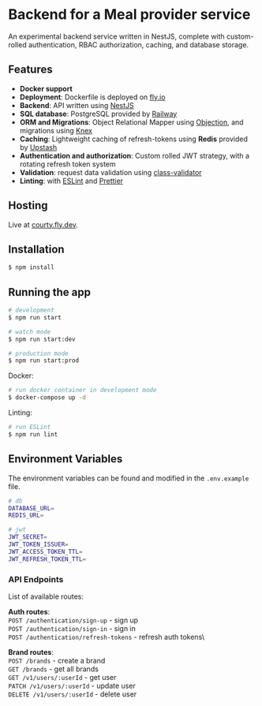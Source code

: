 # Backend for a Meal provider service

An experimental backend service written in NestJS, complete with custom-rolled authentication, RBAC authorization, caching, and database storage.

## Features

- **Docker support**
- **Deployment**: Dockerfile is deployed on [fly.io](https://fly.io)
- **Backend**: API written using [NestJS](https://nestjs.com)
- **SQL database**: PostgreSQL provided by [Railway](https://www.railway.app)
- **ORM and Migrations**: Object Relational Mapper using [Objection](https://objection.com), and migrations using [Knex](https://knex.com)
- **Caching**: Lightweight caching of refresh-tokens using **Redis** provided by [Upstash](https://upstash.com/)
- **Authentication and authorization**: Custom rolled JWT strategy, with a rotating refresh token system
- **Validation**: request data validation using [class-validator](https://github.com/typestack/class-validator)
- **Linting**: with [ESLint](https://eslint.org) and [Prettier](https://prettier.io)

## Hosting

Live at [courty.fly.dev](courty.fly.dev).

## Installation

```bash
$ npm install
```

## Running the app

```bash
# development
$ npm run start

# watch mode
$ npm run start:dev

# production mode
$ npm run start:prod
```

Docker:

```bash
# run docker container in development mode
$ docker-compose up -d
```

Linting:

```bash
# run ESLint
$ npm run lint
```

## Environment Variables

The environment variables can be found and modified in the `.env.example` file.

```bash
# db
DATABASE_URL=
REDIS_URL=

# jwt
JWT_SECRET=
JWT_TOKEN_ISSUER=
JWT_ACCESS_TOKEN_TTL=
JWT_REFRESH_TOKEN_TTL=

```

### API Endpoints

List of available routes:

**Auth routes**:\
`POST /authentication/sign-up` - sign up\
`POST /authentication/sign-in` - sign in\
`POST /authentication/refresh-tokens` - refresh auth tokens\

**Brand routes**:\
`POST /brands` - create a brand\
`GET /brands` - get all brands\
`GET /v1/users/:userId` - get user\
`PATCH /v1/users/:userId` - update user\
`DELETE /v1/users/:userId` - delete user
